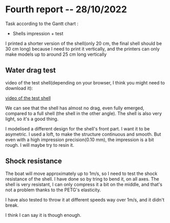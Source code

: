 # Fourth report -- 28/10/2022

Task according to the Gantt chart :

* Shells impression + test

I printed a shorter version of the shell(only 20 cm, the final shell should be 30 cm long) because I need to print it vertically, and the printers can only make models up to around 25 cm long vertically

## Water drag test

video of the test shell(depending on your browser, I think you might need to download it):

[video of the test shell](images_and_videos_for_reports/vic_shell_test.mp4)

We can see that the shell has almost no drag, even fully emerged, compared to a full shell (the shell in the other angle). The shell is also very light, so it's a good thing.

I modelised a different design for the shell's front part. I want it to be asymetric. I used a loft, to make the structure continuous and smooth. But even with a high impression precision(0.10 mm), the impression is a bit rough. I will maybe try to resin it.

## Shock resistance

The boat will move approximately up to 1m/s, so I need to test the shock resistance of the shell. I have done so by tring to bend it, on all axes. The shell is very resistant, I can only compress it a bit on the middle, and that's not a problem thanks to the PETG's elasticity.

I have also tested to throw it at different speeds way over 1m/s, and it didn't break.

I think I can say it is though enough.

